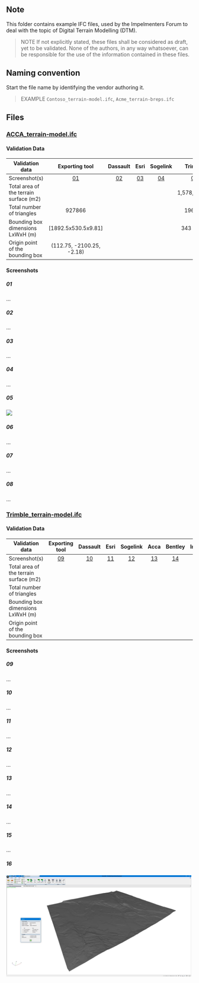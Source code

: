 ## Note
This folder contains example IFC files, used by the Impelmenters Forum to deal with the topic of Digital Terrain Modelling (DTM).
> NOTE  If not explicitly stated, these files shall be considered as draft, yet to be validated.
> None of the authors, in any way whatsoever, can be responsible for the use of the information contained in these files.

## Naming convention
Start the file name by identifying the vendor authoring it.

> EXAMPLE `Contoso_terrain-model.ifc`, `Acme_terrain-breps.ifc`

## Files


### [ACCA_terrain-model.ifc](./ACCA/ACCA_terrain-model.ifc.zip)

#### Validation Data

| Validation data                        | Exporting tool | Dassault  |   Esri    | Sogelink  |   Trimble   |  Bentley  | Infotech  |  Adtollo  |
|----------------------------------------|:--------------:|:---------:|:---------:|:---------:|:-----------:|:---------:|:---------:|:---------:|
| Screenshot(s)                          |   [01](#01)    | [02](#02) | [03](#03) | [04](#04) |  [05](#05)  | [06](#06) | [07](#07) | [08](#08) |
| Total area of the terrain surface (m2) |                |           |           |           | 1,578,901m2 |           |           |           |
| Total number of triangles              |     927866     |           |           |           |   196614    |           |           |           |
| Bounding box dimensions LxWxH (m)      |[1892.5x530.5x9.81]|           |           |           | 343 points  |           |           |           |
| Origin point of the bounding box       |(112.75, -2100.25, -2.18)|           |           |           |             |           |           |           |

#### Screenshots

##### 01
...

##### 02
...

##### 03
...

##### 04
...

##### 05
<div>
<img src="https://github.com/JanErikHoel/IFC4.x-IF/assets/48426749/5105e02d-864f-454f-b6d4-0f9580689314" width="500"/>
</div>


##### 06
...

##### 07
...

##### 08
...


### [Trimble_terrain-model.ifc](./TrimbleQuadri/Trimble_terrain-model.ifc)

#### Validation Data

| Validation data                        | Exporting tool | Dassault  |   Esri    | Sogelink  |   Acca    |  Bentley  | Infotech  |    Adtollo     |
|----------------------------------------|:--------------:|:---------:|:---------:|:---------:|:---------:|:---------:|:---------:|:--------------:|
| Screenshot(s)                          |   [09](#09)    | [10](#10) | [11](#11) | [12](#12) | [13](#13) | [14](#14) | [15](#15) |   [16](#16)    |
| Total area of the terrain surface (m2) |                |           |           |           |           |           |           | 1,578,901.9 m2 |
| Total number of triangles              |                |           |           |           |           |           |           |    196614      |
| Bounding box dimensions LxWxH (m)      |                |           |           |           |           |           |           |                |
| Origin point of the bounding box       |                |           |           |           |           |           |           |                |

#### Screenshots

##### 09
...

##### 10
...

##### 11
...

##### 12
...

##### 13
...

##### 14
...

##### 15
...

##### 16

<div>
<img src="./Adtollo/Adtollo_Trimble_Terrain_model_Import.jpg" width="500"/>
</div>
